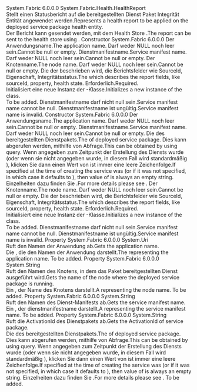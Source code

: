 <Type Name="DeployedServicePackageHealthReport" FullName="System.Fabric.Health.DeployedServicePackageHealthReport">
  <TypeSignature Language="C#" Value="public class DeployedServicePackageHealthReport : System.Fabric.Health.HealthReport" />
  <TypeSignature Language="ILAsm" Value=".class public auto ansi beforefieldinit DeployedServicePackageHealthReport extends System.Fabric.Health.HealthReport" />
  <TypeSignature Language="DocId" Value="T:System.Fabric.Health.DeployedServicePackageHealthReport" />
  <TypeSignature Language="VB.NET" Value="Public Class DeployedServicePackageHealthReport&#xA;Inherits HealthReport" />
  <TypeSignature Language="F#" Value="type DeployedServicePackageHealthReport = class&#xA;    inherit HealthReport" />
  <AssemblyInfo>
    <AssemblyName>System.Fabric</AssemblyName>
    <AssemblyVersion>6.0.0.0</AssemblyVersion>
  </AssemblyInfo>
  <Base>
    <BaseTypeName>System.Fabric.Health.HealthReport</BaseTypeName>
  </Base>
  <Interfaces />
  <Docs>
    <summary>
      <para><span data-ttu-id="08fcd-101">Stellt einen Statusbericht auf die bereitgestellten Dienst Paket Integrität Entität angewendet werden.</span><span class="sxs-lookup"><span data-stu-id="08fcd-101">Represents a health report to be applied on the deployed service package health entity.</span></span> </para>
    </summary>
    <remarks><span data-ttu-id="08fcd-102">Der Bericht kann gesendet werden, mit dem Health Store <see cref="M:System.Fabric.FabricClient.HealthClient.ReportHealth(System.Fabric.Health.HealthReport)" />.</span><span class="sxs-lookup"><span data-stu-id="08fcd-102">The report can be sent to the health store using <see cref="M:System.Fabric.FabricClient.HealthClient.ReportHealth(System.Fabric.Health.HealthReport)" />.</span></span></remarks>
  </Docs>
  <Members>
    <Member MemberName=".ctor">
      <MemberSignature Language="C#" Value="public DeployedServicePackageHealthReport (Uri applicationName, string serviceManifestName, string nodeName, System.Fabric.Health.HealthInformation healthInformation);" />
      <MemberSignature Language="ILAsm" Value=".method public hidebysig specialname rtspecialname instance void .ctor(class System.Uri applicationName, string serviceManifestName, string nodeName, class System.Fabric.Health.HealthInformation healthInformation) cil managed" />
      <MemberSignature Language="DocId" Value="M:System.Fabric.Health.DeployedServicePackageHealthReport.#ctor(System.Uri,System.String,System.String,System.Fabric.Health.HealthInformation)" />
      <MemberSignature Language="F#" Value="new System.Fabric.Health.DeployedServicePackageHealthReport : Uri * string * string * System.Fabric.Health.HealthInformation -&gt; System.Fabric.Health.DeployedServicePackageHealthReport" Usage="new System.Fabric.Health.DeployedServicePackageHealthReport (applicationName, serviceManifestName, nodeName, healthInformation)" />
      <MemberType>Constructor</MemberType>
      <AssemblyInfo>
        <AssemblyName>System.Fabric</AssemblyName>
        <AssemblyVersion>6.0.0.0</AssemblyVersion>
      </AssemblyInfo>
      <Parameters>
        <Parameter Name="applicationName" Type="System.Uri" />
        <Parameter Name="serviceManifestName" Type="System.String" />
        <Parameter Name="nodeName" Type="System.String" />
        <Parameter Name="healthInformation" Type="System.Fabric.Health.HealthInformation" />
      </Parameters>
      <Docs>
        <param name="applicationName">
          <para><span data-ttu-id="08fcd-103">Der Anwendungsname.</span><span class="sxs-lookup"><span data-stu-id="08fcd-103">The application name.</span></span> <span data-ttu-id="08fcd-104">Darf weder NULL noch leer sein.</span><span class="sxs-lookup"><span data-stu-id="08fcd-104">Cannot be null or empty.</span></span></para>
        </param>
        <param name="serviceManifestName">
          <para><span data-ttu-id="08fcd-105">Dienstmanifestname.</span><span class="sxs-lookup"><span data-stu-id="08fcd-105">Service manifest name.</span></span> <span data-ttu-id="08fcd-106">Darf weder NULL noch leer sein.</span><span class="sxs-lookup"><span data-stu-id="08fcd-106">Cannot be null or empty.</span></span></para>
        </param>
        <param name="nodeName">
          <para><span data-ttu-id="08fcd-107">Der Knotenname.</span><span class="sxs-lookup"><span data-stu-id="08fcd-107">The node name.</span></span> <span data-ttu-id="08fcd-108">Darf weder NULL noch leer sein.</span><span class="sxs-lookup"><span data-stu-id="08fcd-108">Cannot be null or empty.</span></span></para>
        </param>
        <param name="healthInformation">
          <para><span data-ttu-id="08fcd-109">Die <see cref="T:System.Fabric.Health.HealthInformation" /> der beschrieben wird, die Berichtsfelder wie SourceId, Eigenschaft, Integritätsstatus.</span><span class="sxs-lookup"><span data-stu-id="08fcd-109">The <see cref="T:System.Fabric.Health.HealthInformation" /> which describes the report fields, like sourceId, property, health state.</span></span> <span data-ttu-id="08fcd-110">Erforderlich.</span><span class="sxs-lookup"><span data-stu-id="08fcd-110">Required.</span></span></para>
        </param>
        <summary>
          <para><span data-ttu-id="08fcd-111">Initialisiert eine neue Instanz der <see cref="T:System.Fabric.Health.DeployedServicePackageHealthReport" />-Klasse.</span><span class="sxs-lookup"><span data-stu-id="08fcd-111">Initializes a new instance of the <see cref="T:System.Fabric.Health.DeployedServicePackageHealthReport" /> class.</span></span></para>
        </summary>
        <remarks>To be added.</remarks>
        <exception cref="T:System.ArgumentNullException">
          <para><span data-ttu-id="08fcd-112">Dienstmanifestname darf nicht null sein.</span><span class="sxs-lookup"><span data-stu-id="08fcd-112">Service manifest name cannot be null.</span></span></para>
        </exception>
        <exception cref="T:System.ArgumentException">
          <para><span data-ttu-id="08fcd-113">Dienstmanifestname ist ungültig.</span><span class="sxs-lookup"><span data-stu-id="08fcd-113">Service manifest name is invalid.</span></span></para>
        </exception>
      </Docs>
    </Member>
    <Member MemberName=".ctor">
      <MemberSignature Language="C#" Value="public DeployedServicePackageHealthReport (Uri applicationName, string serviceManifestName, string servicePackageActivationId, string nodeName, System.Fabric.Health.HealthInformation healthInformation);" />
      <MemberSignature Language="ILAsm" Value=".method public hidebysig specialname rtspecialname instance void .ctor(class System.Uri applicationName, string serviceManifestName, string servicePackageActivationId, string nodeName, class System.Fabric.Health.HealthInformation healthInformation) cil managed" />
      <MemberSignature Language="DocId" Value="M:System.Fabric.Health.DeployedServicePackageHealthReport.#ctor(System.Uri,System.String,System.String,System.String,System.Fabric.Health.HealthInformation)" />
      <MemberSignature Language="F#" Value="new System.Fabric.Health.DeployedServicePackageHealthReport : Uri * string * string * string * System.Fabric.Health.HealthInformation -&gt; System.Fabric.Health.DeployedServicePackageHealthReport" Usage="new System.Fabric.Health.DeployedServicePackageHealthReport (applicationName, serviceManifestName, servicePackageActivationId, nodeName, healthInformation)" />
      <MemberType>Constructor</MemberType>
      <AssemblyInfo>
        <AssemblyName>System.Fabric</AssemblyName>
        <AssemblyVersion>6.0.0.0</AssemblyVersion>
      </AssemblyInfo>
      <Parameters>
        <Parameter Name="applicationName" Type="System.Uri" />
        <Parameter Name="serviceManifestName" Type="System.String" />
        <Parameter Name="servicePackageActivationId" Type="System.String" />
        <Parameter Name="nodeName" Type="System.String" />
        <Parameter Name="healthInformation" Type="System.Fabric.Health.HealthInformation" />
      </Parameters>
      <Docs>
        <param name="applicationName">
          <para><span data-ttu-id="08fcd-114">Der Anwendungsname.</span><span class="sxs-lookup"><span data-stu-id="08fcd-114">The application name.</span></span> <span data-ttu-id="08fcd-115">Darf weder NULL noch leer sein.</span><span class="sxs-lookup"><span data-stu-id="08fcd-115">Cannot be null or empty.</span></span></para>
        </param>
        <param name="serviceManifestName">
          <para><span data-ttu-id="08fcd-116">Dienstmanifestname.</span><span class="sxs-lookup"><span data-stu-id="08fcd-116">Service manifest name.</span></span> <span data-ttu-id="08fcd-117">Darf weder NULL noch leer sein.</span><span class="sxs-lookup"><span data-stu-id="08fcd-117">Cannot be null or empty.</span></span></para>
        </param>
        <param name="servicePackageActivationId">
          <para>
            <span data-ttu-id="08fcd-118">Die <see cref="P:System.Fabric.Query.DeployedServicePackage.ServicePackageActivationId" /> des bereitgestellten Dienstpakets.</span><span class="sxs-lookup"><span data-stu-id="08fcd-118">The <see cref="P:System.Fabric.Query.DeployedServicePackage.ServicePackageActivationId" /> of deployed service package.</span></span> <span data-ttu-id="08fcd-119">Dies kann abgerufen werden, mithilfe von <see cref="M:System.Fabric.FabricClient.QueryClient.GetDeployedServicePackageListAsync(System.String,System.Uri)" /> Abfrage.</span><span class="sxs-lookup"><span data-stu-id="08fcd-119">This can be obtained by using <see cref="M:System.Fabric.FabricClient.QueryClient.GetDeployedServicePackageListAsync(System.String,System.Uri)" /> query.</span></span> 
            </para>
          <para>
            <span data-ttu-id="08fcd-120">Wenn <see cref="T:System.Fabric.Description.ServicePackageActivationMode" /> angegeben zum Zeitpunkt der Erstellung des Diensts wurde <see cref="F:System.Fabric.Description.ServicePackageActivationMode.SharedProcess" /> (oder wenn sie nicht angegeben wurde, in diesem Fall wird standardmäßig <see cref="F:System.Fabric.Description.ServicePackageActivationMode.SharedProcess" />), klicken Sie dann einen Wert von <see cref="P:System.Fabric.Query.DeployedServicePackage.ServicePackageActivationId" /> ist immer eine leere Zeichenfolge.</span><span class="sxs-lookup"><span data-stu-id="08fcd-120">If <see cref="T:System.Fabric.Description.ServicePackageActivationMode" /> specified at the time of creating the service was <see cref="F:System.Fabric.Description.ServicePackageActivationMode.SharedProcess" /> (or if it was not specified, in which case it defaults to <see cref="F:System.Fabric.Description.ServicePackageActivationMode.SharedProcess" />), then value of <see cref="P:System.Fabric.Query.DeployedServicePackage.ServicePackageActivationId" /> is always an empty string.</span></span>
            <span data-ttu-id="08fcd-121">Einzelheiten dazu finden Sie <see cref="T:System.Fabric.Description.ServicePackageActivationMode" />.</span><span class="sxs-lookup"><span data-stu-id="08fcd-121">For more details please see <see cref="T:System.Fabric.Description.ServicePackageActivationMode" />.</span></span>
            </para>
        </param>
        <param name="nodeName">
          <para><span data-ttu-id="08fcd-122">Der Knotenname.</span><span class="sxs-lookup"><span data-stu-id="08fcd-122">The node name.</span></span> <span data-ttu-id="08fcd-123">Darf weder NULL noch leer sein.</span><span class="sxs-lookup"><span data-stu-id="08fcd-123">Cannot be null or empty.</span></span></para>
        </param>
        <param name="healthInformation">
          <para><span data-ttu-id="08fcd-124">Die <see cref="T:System.Fabric.Health.HealthInformation" /> der beschrieben wird, die Berichtsfelder wie SourceId, Eigenschaft, Integritätsstatus.</span><span class="sxs-lookup"><span data-stu-id="08fcd-124">The <see cref="T:System.Fabric.Health.HealthInformation" /> which describes the report fields, like sourceId, property, health state.</span></span> <span data-ttu-id="08fcd-125">Erforderlich.</span><span class="sxs-lookup"><span data-stu-id="08fcd-125">Required.</span></span></para>
        </param>
        <summary>
          <para><span data-ttu-id="08fcd-126">Initialisiert eine neue Instanz der <see cref="T:System.Fabric.Health.DeployedServicePackageHealthReport" />-Klasse.</span><span class="sxs-lookup"><span data-stu-id="08fcd-126">Initializes a new instance of the <see cref="T:System.Fabric.Health.DeployedServicePackageHealthReport" /> class.</span></span></para>
        </summary>
        <remarks>To be added.</remarks>
        <exception cref="T:System.ArgumentNullException">
          <para><span data-ttu-id="08fcd-127">Dienstmanifestname darf nicht null sein.</span><span class="sxs-lookup"><span data-stu-id="08fcd-127">Service manifest name cannot be null.</span></span></para>
        </exception>
        <exception cref="T:System.ArgumentException">
          <para><span data-ttu-id="08fcd-128">Dienstmanifestname ist ungültig.</span><span class="sxs-lookup"><span data-stu-id="08fcd-128">Service manifest name is invalid.</span></span></para>
        </exception>
      </Docs>
    </Member>
    <Member MemberName="ApplicationName">
      <MemberSignature Language="C#" Value="public Uri ApplicationName { get; }" />
      <MemberSignature Language="ILAsm" Value=".property instance class System.Uri ApplicationName" />
      <MemberSignature Language="DocId" Value="P:System.Fabric.Health.DeployedServicePackageHealthReport.ApplicationName" />
      <MemberSignature Language="VB.NET" Value="Public ReadOnly Property ApplicationName As Uri" />
      <MemberSignature Language="F#" Value="member this.ApplicationName : Uri" Usage="System.Fabric.Health.DeployedServicePackageHealthReport.ApplicationName" />
      <MemberType>Property</MemberType>
      <AssemblyInfo>
        <AssemblyName>System.Fabric</AssemblyName>
        <AssemblyVersion>6.0.0.0</AssemblyVersion>
      </AssemblyInfo>
      <ReturnValue>
        <ReturnType>System.Uri</ReturnType>
      </ReturnValue>
      <Docs>
        <summary>
          <para><span data-ttu-id="08fcd-129">Ruft den Namen der Anwendung ab.</span><span class="sxs-lookup"><span data-stu-id="08fcd-129">Gets the application name.</span></span></para>
        </summary>
        <value>
          <para><span data-ttu-id="08fcd-130">Die <see cref="T:System.Uri" /> , die den Namen der Anwendung darstellt.</span><span class="sxs-lookup"><span data-stu-id="08fcd-130">The <see cref="T:System.Uri" /> representing the application name.</span></span></para>
        </value>
        <remarks>To be added.</remarks>
      </Docs>
    </Member>
    <Member MemberName="NodeName">
      <MemberSignature Language="C#" Value="public string NodeName { get; }" />
      <MemberSignature Language="ILAsm" Value=".property instance string NodeName" />
      <MemberSignature Language="DocId" Value="P:System.Fabric.Health.DeployedServicePackageHealthReport.NodeName" />
      <MemberSignature Language="VB.NET" Value="Public ReadOnly Property NodeName As String" />
      <MemberSignature Language="F#" Value="member this.NodeName : string" Usage="System.Fabric.Health.DeployedServicePackageHealthReport.NodeName" />
      <MemberType>Property</MemberType>
      <AssemblyInfo>
        <AssemblyName>System.Fabric</AssemblyName>
        <AssemblyVersion>6.0.0.0</AssemblyVersion>
      </AssemblyInfo>
      <ReturnValue>
        <ReturnType>System.String</ReturnType>
      </ReturnValue>
      <Docs>
        <summary>
          <para><span data-ttu-id="08fcd-131">Ruft den Namen des Knotens, in dem das Paket bereitgestellten Dienst ausgeführt wird.</span><span class="sxs-lookup"><span data-stu-id="08fcd-131">Gets the name of the node where the deployed service package is running.</span></span></para>
        </summary>
        <value>
          <para><span data-ttu-id="08fcd-132">Ein <see cref="T:System.String" /> , der Name des Knotens darstellt.</span><span class="sxs-lookup"><span data-stu-id="08fcd-132">A <see cref="T:System.String" /> representing the node name.</span></span></para>
        </value>
        <remarks>To be added.</remarks>
      </Docs>
    </Member>
    <Member MemberName="ServiceManifestName">
      <MemberSignature Language="C#" Value="public string ServiceManifestName { get; }" />
      <MemberSignature Language="ILAsm" Value=".property instance string ServiceManifestName" />
      <MemberSignature Language="DocId" Value="P:System.Fabric.Health.DeployedServicePackageHealthReport.ServiceManifestName" />
      <MemberSignature Language="VB.NET" Value="Public ReadOnly Property ServiceManifestName As String" />
      <MemberSignature Language="F#" Value="member this.ServiceManifestName : string" Usage="System.Fabric.Health.DeployedServicePackageHealthReport.ServiceManifestName" />
      <MemberType>Property</MemberType>
      <AssemblyInfo>
        <AssemblyName>System.Fabric</AssemblyName>
        <AssemblyVersion>6.0.0.0</AssemblyVersion>
      </AssemblyInfo>
      <ReturnValue>
        <ReturnType>System.String</ReturnType>
      </ReturnValue>
      <Docs>
        <summary>
          <para><span data-ttu-id="08fcd-133">Ruft den Namen des Dienst-Manifests ab.</span><span class="sxs-lookup"><span data-stu-id="08fcd-133">Gets the service manifest name.</span></span></para>
        </summary>
        <value>
          <para><span data-ttu-id="08fcd-134">Ein <see cref="T:System.String" /> , der dienstmanifestname darstellt.</span><span class="sxs-lookup"><span data-stu-id="08fcd-134">A <see cref="T:System.String" /> representing the service manifest name.</span></span></para>
        </value>
        <remarks>To be added.</remarks>
      </Docs>
    </Member>
    <Member MemberName="ServicePackageActivationId">
      <MemberSignature Language="C#" Value="public string ServicePackageActivationId { get; }" />
      <MemberSignature Language="ILAsm" Value=".property instance string ServicePackageActivationId" />
      <MemberSignature Language="DocId" Value="P:System.Fabric.Health.DeployedServicePackageHealthReport.ServicePackageActivationId" />
      <MemberSignature Language="VB.NET" Value="Public ReadOnly Property ServicePackageActivationId As String" />
      <MemberSignature Language="F#" Value="member this.ServicePackageActivationId : string" Usage="System.Fabric.Health.DeployedServicePackageHealthReport.ServicePackageActivationId" />
      <MemberType>Property</MemberType>
      <AssemblyInfo>
        <AssemblyName>System.Fabric</AssemblyName>
        <AssemblyVersion>6.0.0.0</AssemblyVersion>
      </AssemblyInfo>
      <ReturnValue>
        <ReturnType>System.String</ReturnType>
      </ReturnValue>
      <Docs>
        <summary>
            <span data-ttu-id="08fcd-135">Ruft die ActivationId des Dienstpakets ab.</span><span class="sxs-lookup"><span data-stu-id="08fcd-135">Gets the ActivationId of service package.</span></span>
            </summary>
        <value>
          <para>
            <span data-ttu-id="08fcd-136">Die <see cref="P:System.Fabric.Query.DeployedServicePackage.ServicePackageActivationId" /> des bereitgestellten Dienstpakets.</span><span class="sxs-lookup"><span data-stu-id="08fcd-136">The <see cref="P:System.Fabric.Query.DeployedServicePackage.ServicePackageActivationId" /> of deployed service package.</span></span> <span data-ttu-id="08fcd-137">Dies kann abgerufen werden, mithilfe von <see cref="M:System.Fabric.FabricClient.QueryClient.GetDeployedServicePackageListAsync(System.String,System.Uri)" /> Abfrage.</span><span class="sxs-lookup"><span data-stu-id="08fcd-137">This can be obtained by using <see cref="M:System.Fabric.FabricClient.QueryClient.GetDeployedServicePackageListAsync(System.String,System.Uri)" /> query.</span></span> 
            </para>
          <para>
            <span data-ttu-id="08fcd-138">Wenn <see cref="T:System.Fabric.Description.ServicePackageActivationMode" /> angegeben zum Zeitpunkt der Erstellung des Diensts wurde <see cref="F:System.Fabric.Description.ServicePackageActivationMode.SharedProcess" /> (oder wenn sie nicht angegeben wurde, in diesem Fall wird standardmäßig <see cref="F:System.Fabric.Description.ServicePackageActivationMode.SharedProcess" />), klicken Sie dann einen Wert von <see cref="P:System.Fabric.Query.DeployedServicePackage.ServicePackageActivationId" /> ist immer eine leere Zeichenfolge.</span><span class="sxs-lookup"><span data-stu-id="08fcd-138">If <see cref="T:System.Fabric.Description.ServicePackageActivationMode" /> specified at the time of creating the service was <see cref="F:System.Fabric.Description.ServicePackageActivationMode.SharedProcess" /> (or if it was not specified, in which case it defaults to <see cref="F:System.Fabric.Description.ServicePackageActivationMode.SharedProcess" />), then value of <see cref="P:System.Fabric.Query.DeployedServicePackage.ServicePackageActivationId" /> is always an empty string.</span></span>
            <span data-ttu-id="08fcd-139">Einzelheiten dazu finden Sie <see cref="T:System.Fabric.Description.ServicePackageActivationMode" />.</span><span class="sxs-lookup"><span data-stu-id="08fcd-139">For more details please see <see cref="T:System.Fabric.Description.ServicePackageActivationMode" />.</span></span>
            </para>
        </value>
        <remarks>To be added.</remarks>
      </Docs>
    </Member>
  </Members>
</Type>